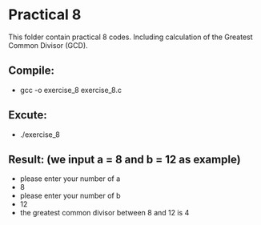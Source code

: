 # Practical 8

This folder contain practical 8 codes. Including calculation of the Greatest Common Divisor (GCD).

## Compile: 

* gcc -o exercise_8 exercise_8.c

## Excute:

* ./exercise_8

## Result: (we input a = 8 and b = 12 as example)

* please enter your number of a
* 8
* please enter your number of b
* 12
* the greatest common divisor between 8 and 12 is 4
